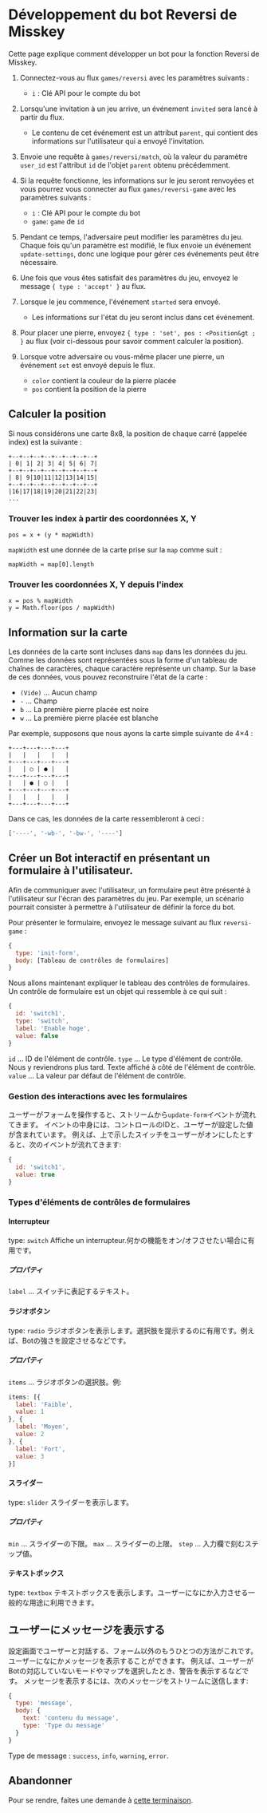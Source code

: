 # Développement du bot Reversi de Misskey
Cette page explique comment développer un bot pour la fonction Reversi de Misskey.

1. Connectez-vous au flux `games/reversi` avec les paramètres suivants :
    * `i` : Clé API pour le compte du bot

2. Lorsqu'une invitation à un jeu arrive, un événement `invited` sera lancé à partir du flux.
    * Le contenu de cet événement est un attribut `parent`, qui contient des informations sur l'utilisateur qui a envoyé l'invitation.

3. Envoie une requête à `games/reversi/match`, où la valeur du paramètre `user_id` est l'attribut `id` de l'objet `parent` obtenu précédemment.

4. Si la requête fonctionne, les informations sur le jeu seront renvoyées et vous pourrez vous connecter au flux `games/reversi-game` avec les paramètres suivants :
    * `i` : Clé API pour le compte du bot
    * `game`: `game` de `id`

5. Pendant ce temps, l'adversaire peut modifier les paramètres du jeu. Chaque fois qu'un paramètre est modifié, le flux envoie un événement `update-settings`, donc une logique pour gérer ces événements peut être nécessaire.

6. Une fois que vous êtes satisfait des paramètres du jeu, envoyez le message `{ type : 'accept' }` au flux.

7. Lorsque le jeu commence, l'événement `started` sera envoyé.
    * Les informations sur l'état du jeu seront inclus dans cet événement.

8. Pour placer une pierre, envoyez `{ type : 'set', pos : <Position&gt ; }` au flux (voir ci-dessous pour savoir comment calculer la position).

9. Lorsque votre adversaire ou vous-même placer une pierre, un événement `set` est envoyé depuis le flux.
    * `color` contient la couleur de la pierre placée
    * `pos` contient la position de la pierre

## Calculer la position
Si nous considérons une carte 8x8, la position de chaque carré (appelée index) est la suivante :
```
+--+--+--+--+--+--+--+--+
| 0| 1| 2| 3| 4| 5| 6| 7|
+--+--+--+--+--+--+--+--+
| 8| 9|10|11|12|13|14|15|
+--+--+--+--+--+--+--+--+
|16|17|18|19|20|21|22|23|
...
```

### Trouver les index à partir des coordonnées X, Y
```
pos = x + (y * mapWidth)
```
`mapWidth` est une donnée de la carte prise sur la `map` comme suit :
```
mapWidth = map[0].length
```

### Trouver les coordonnées X, Y depuis l'index
```
x = pos % mapWidth
y = Math.floor(pos / mapWidth)
```

## Information sur la carte
Les données de la carte sont incluses dans `map` dans les données du jeu. Comme les données sont représentées sous la forme d'un tableau de chaînes de caractères, chaque caractère représente un champ. Sur la base de ces données, vous pouvez reconstruire l'état de la carte :
* `(Vide)` ... Aucun champ
* `-` ... Champ
* `b` ... La première pierre placée est noire
* `w` ... La première pierre placée est blanche

Par exemple, supposons que nous ayons la carte simple suivante de 4×4 :
```text
+---+---+---+---+
|   |   |   |   |
+---+---+---+---+
|   | ○ | ● |   |
+---+---+---+---+
|   | ● | ○ |   |
+---+---+---+---+
|   |   |   |   |
+---+---+---+---+
```

Dans ce cas, les données de la carte ressembleront à ceci :
```javascript
['----', '-wb-', '-bw-', '----']
```

## Créer un Bot interactif en présentant un formulaire à l'utilisateur.
Afin de communiquer avec l'utilisateur, un formulaire peut être présenté à l'utilisateur sur l'écran des paramètres du jeu. Par exemple, un scénario pourrait consister à permettre à l'utilisateur de définir la force du bot.

Pour présenter le formulaire, envoyez le message suivant au flux `reversi-game` :
```javascript
{
  type: 'init-form',
  body: [Tableau de contrôles de formulaires]
}
```

Nous allons maintenant expliquer le tableau des contrôles de formulaires. Un contrôle de formulaire est un objet qui ressemble à ce qui suit :
```javascript
{
  id: 'switch1',
  type: 'switch',
  label: 'Enable hoge',
  value: false
}
```
`id` ... ID de l'élément de contrôle. `type` ... Le type d'élément de contrôle. Nous y reviendrons plus tard.  Texte affiché à côté de l'élément de contrôle. `value` ... La valeur par défaut de l'élément de contrôle.

### Gestion des interactions avec les formulaires
ユーザーがフォームを操作すると、ストリームから`update-form`イベントが流れてきます。 イベントの中身には、コントロールのIDと、ユーザーが設定した値が含まれています。 例えば、上で示したスイッチをユーザーがオンにしたとすると、次のイベントが流れてきます:
```javascript
{
  id: 'switch1',
  value: true
}
```

### Types d'éléments de contrôles de formulaires
#### Interrupteur
type: `switch` Affiche un interrupteur.何かの機能をオン/オフさせたい場合に有用です。

##### プロパティ
`label` ... スイッチに表記するテキスト。

#### ラジオボタン
type: `radio` ラジオボタンを表示します。選択肢を提示するのに有用です。例えば、Botの強さを設定させるなどです。

##### プロパティ
`items` ... ラジオボタンの選択肢。例:
```javascript
items: [{
  label: 'Faible',
  value: 1
}, {
  label: 'Moyen',
  value: 2
}, {
  label: 'Fort',
  value: 3
}]
```

#### スライダー
type: `slider` スライダーを表示します。

##### プロパティ
`min` ... スライダーの下限。 `max` ... スライダーの上限。 `step` ... 入力欄で刻むステップ値。

#### テキストボックス
type: `textbox` テキストボックスを表示します。ユーザーになにか入力させる一般的な用途に利用できます。

## ユーザーにメッセージを表示する
設定画面でユーザーと対話する、フォーム以外のもうひとつの方法がこれです。ユーザーになにかメッセージを表示することができます。 例えば、ユーザーがBotの対応していないモードやマップを選択したとき、警告を表示するなどです。 メッセージを表示するには、次のメッセージをストリームに送信します:
```javascript
{
  type: 'message',
  body: {
    text: 'contenu du message',
    type: 'Type du message'
  }
}
```
Type de message : `success`, `info`, `warning`, `error`.

## Abandonner
Pour se rendre, faites une demande à <a href="./api/endpoints/games/reversi/games/surrender">cette terminaison</a>.

